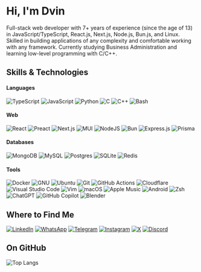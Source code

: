 # Hi, I'm Dvin

Full-stack web developer with 7+ years of experience (since the age of 13) in JavaScript/TypeScript, React.js, Next.js, Node.js, Bun.js, and Linux. Skilled in building applications of any complexity and comfortable working with any framework. Currently studying Business Administration and learning low-level programming with C/C++.

## Skills & Technologies

#### Languages

![TypeScript](https://img.shields.io/badge/TypeScript-3178C6?logo=typescript&logoColor=fff)
![JavaScript](https://img.shields.io/badge/JavaScript-F7DF1E?logo=javascript&logoColor=000)
![Python](https://img.shields.io/badge/Python-3776AB?logo=python&logoColor=fff)
![C](https://img.shields.io/badge/C-00599C?logo=c&logoColor=white)
![C++](https://img.shields.io/badge/C++-%2300599C.svg?logo=c%2B%2B&logoColor=white)
![Bash](https://img.shields.io/badge/Bash-4EAA25?logo=gnubash&logoColor=fff)

#### Web

![React](https://img.shields.io/badge/React-%2320232a.svg?logo=react&logoColor=%2361DAFB)
![Preact](https://img.shields.io/badge/Preact-673AB8?logo=preact&logoColor=fff)
![Next.js](https://img.shields.io/badge/Next.js-black?logo=next.js&logoColor=white)
![MUI](https://img.shields.io/badge/MUI-%230081CB.svg?style=flat&logo=mui&logoColor=white)
![NodeJS](https://img.shields.io/badge/Node.js-6DA55F?logo=node.js&logoColor=white)
![Bun](https://img.shields.io/badge/Bun-000?logo=bun&logoColor=fff)
![Express.js](https://img.shields.io/badge/Express.js-%23404d59.svg?logo=express&logoColor=%2361DAFB)
![Prisma](https://img.shields.io/badge/Prisma-2D3748?logo=prisma&logoColor=white)

#### Databases

![MongoDB](https://img.shields.io/badge/MongoDB-%234ea94b.svg?logo=mongodb&logoColor=white)
![MySQL](https://img.shields.io/badge/MySQL-4479A1?logo=mysql&logoColor=fff)
![Postgres](https://img.shields.io/badge/Postgres-%23316192.svg?logo=postgresql&logoColor=white)
![SQLite](https://img.shields.io/badge/SQLite-%2307405e.svg?logo=sqlite&logoColor=white)
![Redis](https://img.shields.io/badge/Redis-%23DD0031.svg?logo=redis&logoColor=white)

#### Tools

![Docker](https://img.shields.io/badge/Docker-2496ED?logo=docker&logoColor=fff)
![GNU](https://img.shields.io/badge/GNU-000000?logo=gnu&logoColor=white)
![Ubuntu](https://img.shields.io/badge/Ubuntu-E95420?logo=ubuntu&logoColor=white)
![Git](https://img.shields.io/badge/Git-F05032?logo=git&logoColor=fff)
![GitHub Actions](https://img.shields.io/badge/GitHub_Actions-2088FF?logo=github-actions&logoColor=white)
![Cloudflare](https://img.shields.io/badge/Cloudflare-F38020?logo=Cloudflare&logoColor=white)
![Visual Studio Code](https://custom-icon-badges.demolab.com/badge/Visual%20Studio%20Code-0078d7.svg?logo=vsc&logoColor=white)
![Vim](https://img.shields.io/badge/Vim-%2311AB00.svg?logo=vim&logoColor=white)
![macOS](https://img.shields.io/badge/macOS-000000?logo=apple&logoColor=F0F0F0)
![Apple Music](https://img.shields.io/badge/Apple%20Music-FA243C?logo=apple%20music&logoColor=white)
![Android](https://img.shields.io/badge/Android-3DDC84?logo=android&logoColor=white)
![Zsh](https://img.shields.io/badge/Zsh-F15A24?logo=zsh&logoColor=fff)
![ChatGPT](https://img.shields.io/badge/ChatGPT-74aa9c?logo=openai&logoColor=white)
![GitHub Copilot](https://img.shields.io/badge/GitHub%20Copilot-000?logo=githubcopilot&logoColor=fff)
![Blender](https://img.shields.io/badge/Blender-%23F5792A.svg?logo=blender&logoColor=white)

## Where to Find Me

[![LinkedIn](https://custom-icon-badges.demolab.com/badge/LinkedIn-0A66C2?logo=linkedin-white&logoColor=fff)](https://linkedin.com/in/dvinav)
[![WhatsApp](https://img.shields.io/badge/WhatsApp-%2325D366.svg?style=flat&logo=whatsapp&logoColor=white)](https://wa.me/989020092004)
[![Telegram](https://img.shields.io/badge/Telegram-2CA5E0?style=flat&logo=telegram&logoColor=white)](https://t.me/dvinav)
[![Instagram](https://img.shields.io/badge/Instagram-E4405F?style=flat&logo=instagram&logoColor=white)](https://instagram.com/dvinav)
[![X](https://img.shields.io/badge/X-%23000000.svg?logo=X&logoColor=white)](https://x.com/dvin_av)
[![Discord](https://img.shields.io/badge/Discord-%235865F2.svg?&logo=discord&logoColor=white)](https://discordapp.com/users/dvinav)

## On GitHub

![Top Langs](https://github-readme-stats.vercel.app/api/top-langs/?username=dvinav&layout=compact)
